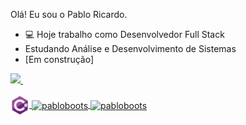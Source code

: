 
Olá! Eu sou o Pablo Ricardo.



- 💻 Hoje trabalho como Desenvolvedor Full Stack
- Estudando Análise e Desenvolvimento de Sistemas
- [Em construção]

<div>

<a href="https://github.com/Pabloricardo17/">
<img height="180em" src="https://github-readme-stats.vercel.app/api/top-langs/?username=pabloricardo17&theme=vue-dark&show_icons=true&hide_border=true&layout=compact">
  <img height="180em" src="">
</div>

<div style=""display: inline_block"><br>

<img align="center" alt="pabloc#" height="30" widht="40" src="https://raw.githubusercontent.com/devicons/devicon/master/icons/csharp/csharp-original.svg">


          
<img align="center" alt="pabloboots" height="30" widht="40" src="https://cdn.jsdelivr.net/gh/devicons/devicon@latest/icons/bootstrap/bootstrap-original.svg">

<img align="center" alt="pabloboots" height="30" widht="40" src="https://cdn.jsdelivr.net/gh/devicons/devicon@latest/icons/javascript/javascript-original.svg">


       
          


  
</div>




